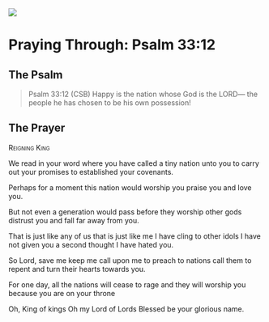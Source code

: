 <img class="intro-right" src="/images/art-paris-psalter.jpg">

# Praying Through: Psalm 33:12

## The Psalm

>Psalm 33:12 (CSB)   Happy is the nation whose God is the LORD— the people he has chosen to be his own possession!

## The Prayer

<div style="font-variant: small-caps;">Reigning King</div>

We read in your word
  where you have called a tiny nation
  unto you
  to carry out your promises
  to established your covenants.

Perhaps for a moment
  this nation would worship you
  praise you
  and love you.

But not even a generation would pass
  before they worship other gods
  distrust you
  and fall far away from you.

That is just like any of us
  that is just like me
  I have cling to other idols
  I have not given you a second thought
  I have hated you.

So Lord,
  save me
  keep me
  call upon me
  to preach to nations
  call them to repent
  and turn their hearts towards you.

For one day,
  all the nations will cease to rage
  and they will worship you
  because you are on your throne

Oh, King of kings
Oh my Lord of Lords
Blessed be your glorious name.
